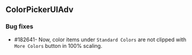 ## ColorPickerUIAdv

### Bug fixes

* \#182641- Now, color items under `Standard Colors` are not clipped with `More Colors` button in 100% scaling.